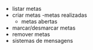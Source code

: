 - listar metas
- criar metas
    -metas realizadas
    - metas abertas
- marcar/desmarcar metas 
- remover metas
- sistemas de mensagens
